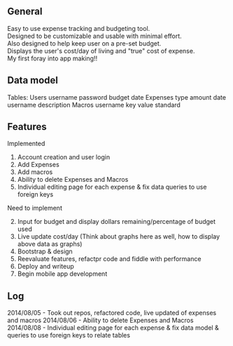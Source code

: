 General
-------
Easy to use expense tracking and budgeting tool.  
Designed to be customizable and usable with minimal effort.  
Also designed to help keep user on a pre-set budget.  
Displays the user's cost/day of living and "true" cost of expense.  
My first foray into app making!!

Data model
-----------
Tables:
Users
	username
	password
	budget
	date
Expenses
	type
	amount
	date
	username
	description
Macros
	username
	key
	value
	standard

Features
--------
Implemented 

1. Account creation and user login
2. Add Expenses 
3. Add macros 
4. Ability to delete Expenses and Macros
5. Individual editing page for each expense & fix data queries to use foreign keys

Need to implement

2. Input for budget and display dollars remaining/percentage of budget used 
3. Live update cost/day (Think about graphs here as well, how to display above data as graphs) 
4. Bootstrap & design 
5. Reevaluate features, refactpr code and fiddle with performance 
6. Deploy and writeup 
7. Begin mobile app development

Log
----
2014/08/05 - Took out repos, refactored code, live updated of expenses and macros
2014/08/06 - Ability to delete Expenses and Macros
2014/08/08 - Individual editing page for each expense & fix data model & queries to use foreign keys to relate tables

